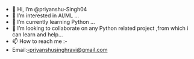 - 👋 Hi, I’m @priyanshu-Singh04
- 👀 I’m interested in AI/ML ...
- 🌱 I’m currently learning Python ...
- 💞️ I’m looking to collaborate on any Python related project ,from which i can learn and help...
- 📫 How to reach me :-
- Email:-priyanshusinghravi@gmail.com

<!---
priyanshu-Singh04/priyanshu-Singh04 is a ✨ special ✨ repository because its `README.md` (this file) appears on your GitHub profile.
You can click the Preview link to take a look at your changes.
--->
